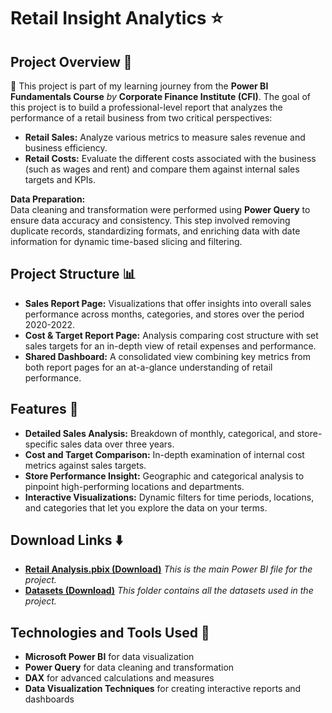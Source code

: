 # Retail Insight Analytics ⭐

## Project Overview 📝
🧠 This project is part of my learning journey from the **Power BI Fundamentals Course** *by* **Corporate Finance Institute (CFI)**.
The goal of this project is to build a professional-level report that analyzes the performance of a retail business from two critical perspectives:
- **Retail Sales:** Analyze various metrics to measure sales revenue and business efficiency.
- **Retail Costs:** Evaluate the different costs associated with the business (such as wages and rent) and compare them against internal sales targets and KPIs.

**Data Preparation:**  
Data cleaning and transformation were performed using **Power Query** to ensure data accuracy and consistency. This step involved removing duplicate records, standardizing formats, and enriching data with date information for dynamic time-based slicing and filtering.

## Project Structure 📊
- **Sales Report Page:** Visualizations that offer insights into overall sales performance across months, categories, and stores over the period 2020-2022.
- **Cost & Target Report Page:** Analysis comparing cost structure with set sales targets for an in-depth view of retail expenses and performance.
- **Shared Dashboard:** A consolidated view combining key metrics from both report pages for an at-a-glance understanding of retail performance.

## Features 🚀
- **Detailed Sales Analysis:** Breakdown of monthly, categorical, and store-specific sales data over three years.
- **Cost and Target Comparison:** In-depth examination of internal cost metrics against sales targets.
- **Store Performance Insight:** Geographic and categorical analysis to pinpoint high-performing locations and departments.
- **Interactive Visualizations:** Dynamic filters for time periods, locations, and categories that let you explore the data on your terms.

## Download Links ⬇️
- [**Retail Analysis.pbix (Download)**](https://drive.google.com/uc?export=download&id=1B5GOrurbcsdYW65apvKTjqtTruRKMS1i)   _This is the main Power BI file for the project._
- [**Datasets (Download)**](https://drive.google.com/uc?export=download&id=1SuuQh6uAvxX2P5NQHbu3uTxjfe7ofkUE)   _This folder contains all the datasets used in the project._

## Technologies and Tools Used 🔧
- **Microsoft Power BI** for data visualization
- **Power Query** for data cleaning and transformation
- **DAX** for advanced calculations and measures
- **Data Visualization Techniques** for creating interactive reports and dashboards
